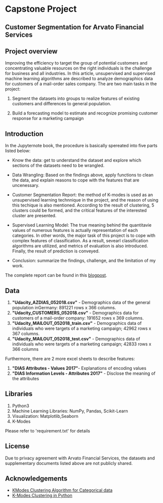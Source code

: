 
# Capstone Project
## Customer Segmentation for Arvato Financial Services

## Project overview
Improving the efficiency to target the group of potential customers and concentrating valuable resources on the right individuals is the challenge for business and all industries. In this article, unsupervised and supervised machine learning algorithms are described to analyze  demographics data for customers of a mail-order sales company. The are two main tasks in the project:

1. Segment the datasets into groups to realize features of existing customers and differences to general population.

2. Build a forecasting model to estimate and recognize promising customer response for a marketing campaign

## Introduction
In the Jupyternote book, the procedure is basically spereated into five parts listed below:

* Know the data: get to understand the dataset and explore which sections of the datasets need to be wrangled.

* Data Wrangling: Based on the findings above, apply functions to clean the data, and explain reasons to cope with the features that are uncenessary.

* Customer Segmentation Report: the method of K-modes is used as an unsupervised learning technnique in the project, and the reason of using this techique is also mentioned. According to the result of clustering, 5 clusters could be formed, and the critical features of the interested cluster are presented.

* Supervised Learning Model: The true meaning behind the quantitavie values of numerous features is actually representation of each categories. In other words, the major task of this project is to cope with complex features of classification. As a result, sevearl classification algorithms are utilized, and metrics of evaluation is also introduced. Finally, the result of prediction is conveyed.

* Conclusion: summarize the findings, challenge, and the limitation of my work.

The complete report can be found in this <a href=https://medium.com/@johnma19821105/save-your-resource-and-effectively-target-your-client-eba0096c24c1>blogpost</a>.

## Data

1. **"Udacity_AZDIAS_052018.csv"** - Demographics data of the general population inGermany: 891221 rows x 366 columns.
2. **"Udacity_CUSTOMERS_052018.csv"** - Demographics data for customers of a mail-order company: 191652 rows x 369 columns.
3. **"Udacity_MAILOUT_052018_train.csv"** - Demographics data of individuals who were targets of a marketing campaign; 42962 rows x 367 columns.
4. **"Udacity_MAILOUT_052018_test.csv"** - Demographics data of individuals who were targets of a marketing campaign; 42833 rows x 366 columns

Furthermore, there are 2 more excel sheets to describe features:
1. **"DIAS Attributes - Values 2017"**- Explanations of encoding values
2. **"DIAS Information Levels - Attributes 2017"** - Disclose the meaning of the attributes


## Libraries

1. Python3
2. Machine Learning Libraries: NumPy, Pandas, Scikit-Learn
3. Visualization: Matplotlib,Seaborn
4. K-Modes

Please refer to 'requirement.txt' for details

## License
Due to privacy agreement with Arvato Financial Services, the datasets and supplementary documents listed above are not publicly shared.

## Acknowledgements
* <a href=https://www.analyticsvidhya.com/blog/2021/06/kmodes-clustering-algorithm-for-categorical-data/>KModes Clustering Algorithm for Categorical data</a>
* <a href=https://www.geeksforgeeks.org/k-mode-clustering-in-python/> K-Modes Clustering in Python</a>
